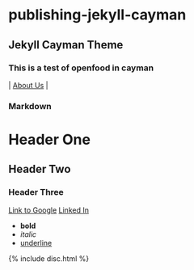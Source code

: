 # publishing-jekyll-cayman
## Jekyll Cayman Theme

### This is a test of openfood in cayman

| [About Us](aboutus.md) |


### Markdown

# Header One
## Header Two
### Header Three

[Link to Google](https://www.google.com)
[Linked In]({{site.linkedin}})


* **bold** 
* *italic*
* <u>underline</u>

{% include disc.html %}
